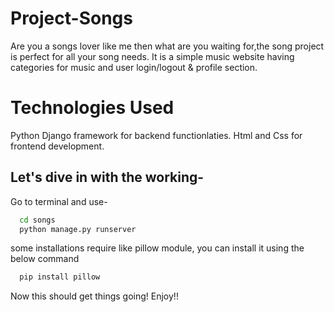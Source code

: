 # Project-Songs
Are you a songs lover like me then what are you waiting for,the song project is perfect for all your song needs. It is a simple music website having categories for music and user login/logout & profile section.

# Technologies Used
Python Django framework for backend functionlaties.
Html and Css for frontend development.

## Let's dive in with the working-
Go to terminal and use-
```bash
  cd songs
  python manage.py runserver
```

some installations require like pillow module, you can install it using the below command

```bash
  pip install pillow
```
Now this should get things going!
Enjoy!!
